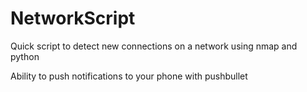 # NetworkScript
Quick script to detect new connections on a network using nmap and python

Ability to push notifications to your phone with pushbullet
